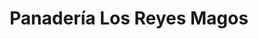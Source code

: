 ---
title: "Panadería Los Reyes Magos"
url: /aguascalientes/panaderia-los-reyes-magos/
shop: panadería
---